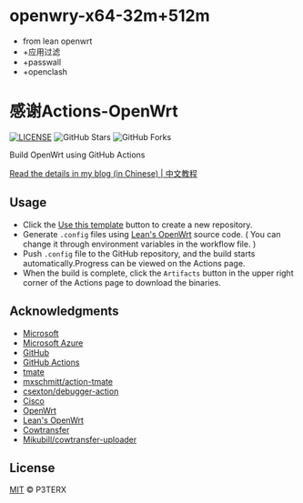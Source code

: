 # openwry-x64-32m+512m
- from lean openwrt
- +应用过滤
- +passwall
- +openclash

# 感谢Actions-OpenWrt

[![LICENSE](https://img.shields.io/github/license/mashape/apistatus.svg?style=flat-square&label=LICENSE)](https://github.com/P3TERX/Actions-OpenWrt/blob/master/LICENSE)
![GitHub Stars](https://img.shields.io/github/stars/P3TERX/Actions-OpenWrt.svg?style=flat-square&label=Stars&logo=github)
![GitHub Forks](https://img.shields.io/github/forks/P3TERX/Actions-OpenWrt.svg?style=flat-square&label=Forks&logo=github)

Build OpenWrt using GitHub Actions

[Read the details in my blog (in Chinese) | 中文教程](https://p3terx.com/archives/build-openwrt-with-github-actions.html)

## Usage

- Click the [Use this template](https://github.com/P3TERX/Actions-OpenWrt/generate) button to create a new repository.
- Generate `.config` files using [Lean's OpenWrt](https://github.com/coolsnowwolf/lede) source code. ( You can change it through environment variables in the workflow file. )
- Push `.config` file to the GitHub repository, and the build starts automatically.Progress can be viewed on the Actions page.
- When the build is complete, click the `Artifacts` button in the upper right corner of the Actions page to download the binaries.

## Acknowledgments

- [Microsoft](https://www.microsoft.com)
- [Microsoft Azure](https://azure.microsoft.com)
- [GitHub](https://github.com)
- [GitHub Actions](https://github.com/features/actions)
- [tmate](https://github.com/tmate-io/tmate)
- [mxschmitt/action-tmate](https://github.com/mxschmitt/action-tmate)
- [csexton/debugger-action](https://github.com/csexton/debugger-action)
- [Cisco](https://www.cisco.com/)
- [OpenWrt](https://github.com/openwrt/openwrt)
- [Lean's OpenWrt](https://github.com/coolsnowwolf/lede)
- [Cowtransfer](https://cowtransfer.com)
- [Mikubill/cowtransfer-uploader](https://github.com/Mikubill/cowtransfer-uploader)

## License

[MIT](https://github.com/P3TERX/Actions-OpenWrt/blob/master/LICENSE) © P3TERX
